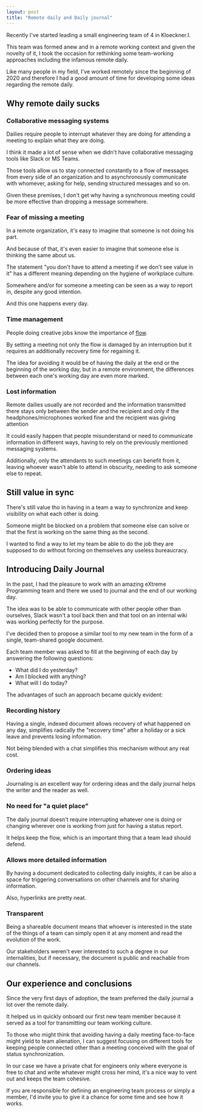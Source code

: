 ```yaml
---
layout: post
title: "Remote daily and Daily journal"
---
```


Recently I've started leading a small engineering team of 4 in Kloeckner.I.

This team was formed anew and in a remote working context and given the novelty of it, I took the occasion for rethinking some team-working approaches including the infamous remote daily.

Like many people in my field, I've worked remotely since the beginning of 2020 and therefore I had a good amount of time for developing some ideas regarding the remote daily.

## Why remote daily sucks
### Collaborative messaging systems
Dailies require people to interrupt whatever they are doing for attending a meeting to explain what they are doing.

I think it made a lot of sense when we didn't have collaborative messaging tools like Slack or MS Teams.

Those tools allow us to stay connected constantly to a flow of messages from every side of an organization and to asynchronously communicate with whomever, asking for help, sending structured messages and so on.

Given these premises, I don't get why having a synchronous meeting could be more effective than dropping a message somewhere.

### Fear of missing a meeting
In a remote organization, it's easy to imagine that someone is not doing his part.

And because of that, it's even easier to imagine that someone else is thinking the same about us.

The statement "you don't have to attend a meeting if we don't see value in it" has a different meaning depending on the hygiene of workplace culture. 

Somewhere and/or for someone a meeting can be seen as a way to report in, despite any good intention.

And this one happens every day.

### Time management
People doing creative jobs know the importance of [flow](https://www.psychologytoday.com/us/basics/flow).

By setting a meeting not only the flow is damaged by an interruption but it requires an additionally recovery time for regaining it.

The idea for avoiding it would be of having the daily at the end or the beginning of the working day, but in a remote environment, the differences between each one's working day are even more marked.

### Lost information
Remote dailies usually are not recorded and the information transmitted there stays only between the sender and the recipient and only if the headphones/microphones worked fine and the recipient was giving attention

It could easily happen that people misunderstand or need to communicate information in different ways, having to rely on the previously mentioned messaging systems.

Additionally, only the attendants to such meetings can benefit from it, leaving whoever wasn't able to attend in obscurity, needing to ask someone else to repeat.

## Still value in sync
There's still value tho in having in a team a way to synchronize and keep visibility on what each other is doing.

Someone might be blocked on a problem that someone else can solve or that the first is working on the same thing as the second.

I wanted to find a way to let my team be able to do the job they are supposed to do without forcing on themselves any useless bureaucracy.

## Introducing Daily Journal
In the past, I had the pleasure to work with an amazing eXtreme Programming team and there we used to journal and the end of our working day.

The idea was to be able to communicate with other people other than ourselves, Slack wasn't a tool back then and that tool on an internal wiki was working perfectly for the purpose.

I've decided then to propose a similar tool to my new team in the form of a single, team-shared google document.

Each team member was asked to fill at the beginning of each day by answering the following questions:

- What did I do yesterday?
- Am I blocked with anything?
- What will I do today?

The advantages of such an approach became quickly evident:

### Recording history
Having a single, indexed document allows recovery of what happened on any day, simplifies radically the "recovery time" after a holiday or a sick leave and prevents losing information.

Not being blended with a chat simplifies this mechanism without any real cost.

### Ordering ideas
Journaling is an excellent way for ordering ideas and the daily journal helps the writer and the reader as well.

### No need for "a quiet place"
The daily journal doesn't require interrupting whatever one is doing or changing wherever one is working from just for having a status report.

It helps keep the flow, which is an important thing that a team lead should defend.

### Allows more detailed information
By having a document dedicated to collecting daily insights, it can be also a space for triggering conversations on other channels and for sharing information.

Also, hyperlinks are pretty neat.

### Transparent
Being a shareable document means that whoever is interested in the state of the things of a team can simply open it at any moment and read the evolution of the work.

Our stakeholders weren't ever interested to such a degree in our internalities, but if necessary, the document is public and reachable from our channels.

## Our experience and conclusions
Since the very first days of adoption, the team preferred the daily journal a lot over the remote daily.

It helped us in quickly onboard our first new team member because it served as a tool for transmitting our team working culture.

To those who might think that avoiding having a daily meeting face-to-face might yield to team alienation, I can suggest focusing on different tools for keeping people connected other than a meeting conceived with the goal of status synchronization.

In our case we have a private chat for engineers only where everyone is free to chat and write whatever might cross her mind, it's a nice way to vent out and keeps the team cohesive.

If you are responsible for defining an engineering team process or simply a member, I'd invite you to give it a chance for some time and see how it works.

